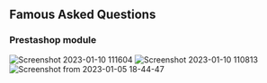 ## Famous Asked Questions
### Prestashop module

![Screenshot 2023-01-10 111604](https://user-images.githubusercontent.com/46622469/211641436-f2da52c0-018f-4cf1-82de-507668bb6193.png)
![Screenshot 2023-01-10 110813](https://user-images.githubusercontent.com/46622469/211640168-84a51ebb-339c-433f-aeb5-744270d475a5.png)
![Screenshot from 2023-01-05 18-44-47](https://user-images.githubusercontent.com/46622469/210834621-9ae8e9fd-eee0-4366-8b94-12ad922e7052.png)

